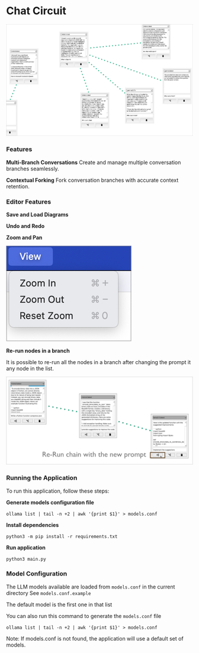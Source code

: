 # Chat Circuit

![](docs/img.png)

### Features

**Multi-Branch Conversations**
Create and manage multiple conversation branches seamlessly.

**Contextual Forking**
Fork conversation branches with accurate context retention.

### Editor Features

**Save and Load Diagrams**

**Undo and Redo**

**Zoom and Pan**

![](docs/view-options.png)

**Re-run nodes in a branch**

It is possible to re-run all the nodes in a branch after changing the prompt it any node in the list.

![](docs/re-run-button.png)

### Running the Application

To run this application, follow these steps:

**Generate models configuration file**

```shell
ollama list | tail -n +2 | awk '{print $1}' > models.conf
```

**Install dependencies**

```shell
python3 -m pip install -r requirements.txt
```

**Run application**
```shell
python3 main.py
```

### Model Configuration

The LLM models available are loaded from `models.conf` in the current directory
See `models.conf.example`

The default model is the first one in that list

You can also run this command to generate the `models.conf` file

```shell
ollama list | tail -n +2 | awk '{print $1}' > models.conf
```

Note: If models.conf is not found, the application will use a default set of models.
